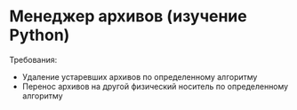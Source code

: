 # Менеджер архивов (изучение Python)
Требования:
- Удаление устаревших архивов по определенному алгоритму
- Перенос архивов на другой физический носитель по определенному алгоритму
